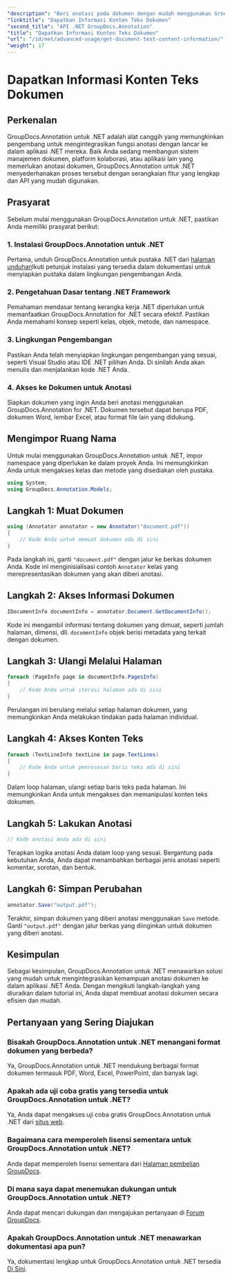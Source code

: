 ```yaml
---
"description": "Beri anotasi pada dokumen dengan mudah menggunakan GroupDocs.Annotation untuk .NET. Integrasikan fungsi anotasi ke dalam aplikasi .NET Anda dengan mudah."
"linktitle": "Dapatkan Informasi Konten Teks Dokumen"
"second_title": "API .NET GroupDocs.Annotation"
"title": "Dapatkan Informasi Konten Teks Dokumen"
"url": "/id/net/advanced-usage/get-document-text-content-information/"
"weight": 17
---
```


# Dapatkan Informasi Konten Teks Dokumen

## Perkenalan
GroupDocs.Annotation untuk .NET adalah alat canggih yang memungkinkan pengembang untuk mengintegrasikan fungsi anotasi dengan lancar ke dalam aplikasi .NET mereka. Baik Anda sedang membangun sistem manajemen dokumen, platform kolaborasi, atau aplikasi lain yang memerlukan anotasi dokumen, GroupDocs.Annotation untuk .NET menyederhanakan proses tersebut dengan serangkaian fitur yang lengkap dan API yang mudah digunakan.
## Prasyarat
Sebelum mulai menggunakan GroupDocs.Annotation untuk .NET, pastikan Anda memiliki prasyarat berikut:
### 1. Instalasi GroupDocs.Annotation untuk .NET
Pertama, unduh GroupDocs.Annotation untuk pustaka .NET dari [halaman unduhan](https://releases.groupdocs.com/annotation/net/)Ikuti petunjuk instalasi yang tersedia dalam dokumentasi untuk menyiapkan pustaka dalam lingkungan pengembangan Anda.
### 2. Pengetahuan Dasar tentang .NET Framework
Pemahaman mendasar tentang kerangka kerja .NET diperlukan untuk memanfaatkan GroupDocs.Annotation for .NET secara efektif. Pastikan Anda memahami konsep seperti kelas, objek, metode, dan namespace.
### 3. Lingkungan Pengembangan
Pastikan Anda telah menyiapkan lingkungan pengembangan yang sesuai, seperti Visual Studio atau IDE .NET pilihan Anda. Di sinilah Anda akan menulis dan menjalankan kode .NET Anda.
### 4. Akses ke Dokumen untuk Anotasi
Siapkan dokumen yang ingin Anda beri anotasi menggunakan GroupDocs.Annotation for .NET. Dokumen tersebut dapat berupa PDF, dokumen Word, lembar Excel, atau format file lain yang didukung.

## Mengimpor Ruang Nama
Untuk mulai menggunakan GroupDocs.Annotation untuk .NET, impor namespace yang diperlukan ke dalam proyek Anda. Ini memungkinkan Anda untuk mengakses kelas dan metode yang disediakan oleh pustaka.
```csharp
using System;
using GroupDocs.Annotation.Models;
```
## Langkah 1: Muat Dokumen
```csharp
using (Annotator annotator = new Annotator("document.pdf"))
{
    // Kode Anda untuk memuat dokumen ada di sini
}
```
Pada langkah ini, ganti `"document.pdf"` dengan jalur ke berkas dokumen Anda. Kode ini menginisialisasi contoh `Annotator` kelas yang merepresentasikan dokumen yang akan diberi anotasi.
## Langkah 2: Akses Informasi Dokumen
```csharp
IDocumentInfo documentInfo = annotator.Document.GetDocumentInfo();
```
Kode ini mengambil informasi tentang dokumen yang dimuat, seperti jumlah halaman, dimensi, dll. `documentInfo` objek berisi metadata yang terkait dengan dokumen.
## Langkah 3: Ulangi Melalui Halaman
```csharp
foreach (PageInfo page in documentInfo.PagesInfo)
{
    // Kode Anda untuk iterasi halaman ada di sini
}
```
Perulangan ini berulang melalui setiap halaman dokumen, yang memungkinkan Anda melakukan tindakan pada halaman individual.
## Langkah 4: Akses Konten Teks
```csharp
foreach (TextLineInfo textLine in page.TextLines)
{
    // Kode Anda untuk pemrosesan baris teks ada di sini
}
```
Dalam loop halaman, ulangi setiap baris teks pada halaman. Ini memungkinkan Anda untuk mengakses dan memanipulasi konten teks dokumen.
## Langkah 5: Lakukan Anotasi
```csharp
// Kode anotasi Anda ada di sini
```
Terapkan logika anotasi Anda dalam loop yang sesuai. Bergantung pada kebutuhan Anda, Anda dapat menambahkan berbagai jenis anotasi seperti komentar, sorotan, dan bentuk.
## Langkah 6: Simpan Perubahan
```csharp
annotator.Save("output.pdf");
```
Terakhir, simpan dokumen yang diberi anotasi menggunakan `Save` metode. Ganti `"output.pdf"` dengan jalur berkas yang diinginkan untuk dokumen yang diberi anotasi.

## Kesimpulan
Sebagai kesimpulan, GroupDocs.Annotation untuk .NET menawarkan solusi yang mudah untuk mengintegrasikan kemampuan anotasi dokumen ke dalam aplikasi .NET Anda. Dengan mengikuti langkah-langkah yang diuraikan dalam tutorial ini, Anda dapat membuat anotasi dokumen secara efisien dan mudah.
## Pertanyaan yang Sering Diajukan
### Bisakah GroupDocs.Annotation untuk .NET menangani format dokumen yang berbeda?
Ya, GroupDocs.Annotation untuk .NET mendukung berbagai format dokumen termasuk PDF, Word, Excel, PowerPoint, dan banyak lagi.
### Apakah ada uji coba gratis yang tersedia untuk GroupDocs.Annotation untuk .NET?
Ya, Anda dapat mengakses uji coba gratis GroupDocs.Annotation untuk .NET dari [situs web](https://releases.groupdocs.com/).
### Bagaimana cara memperoleh lisensi sementara untuk GroupDocs.Annotation untuk .NET?
Anda dapat memperoleh lisensi sementara dari [Halaman pembelian GroupDocs](https://purchase.groupdocs.com/temporary-license/).
### Di mana saya dapat menemukan dukungan untuk GroupDocs.Annotation untuk .NET?
Anda dapat mencari dukungan dan mengajukan pertanyaan di [Forum GroupDocs](https://forum.groupdocs.com/c/annotation/10).
### Apakah GroupDocs.Annotation untuk .NET menawarkan dokumentasi apa pun?
Ya, dokumentasi lengkap untuk GroupDocs.Annotation untuk .NET tersedia [Di Sini](https://tutorials.groupdocs.com/annotation/net/).
